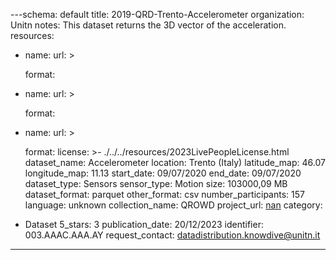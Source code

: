 ---schema: default
title: 2019-QRD-Trento-Accelerometer
organization: Unitn
notes: This dataset returns the 3D vector of the acceleration.
resources:
- name:
  url: >

  format:
- name:
  url: >

  format:
- name:
  url: >

  format:
license: >-
  ./../../resources/2023LivePeopleLicense.html
dataset_name: Accelerometer
location: Trento (Italy)
latitude_map: 46.07
longitude_map: 11.13
start_date: 09/07/2020
end_date: 09/07/2020
dataset_type: Sensors
sensor_type: Motion
size: 103000,09 MB
dataset_format: parquet
other_format: csv
number_participants: 157
language: unknown
collection_name: QROWD
project_url: <a href="nan">nan</a>
category:
- Dataset
5_stars: 3
publication_date: 20/12/2023
identifier: 003.AAAC.AAA.AY
request_contact: datadistribution.knowdive@unitn.it
---
